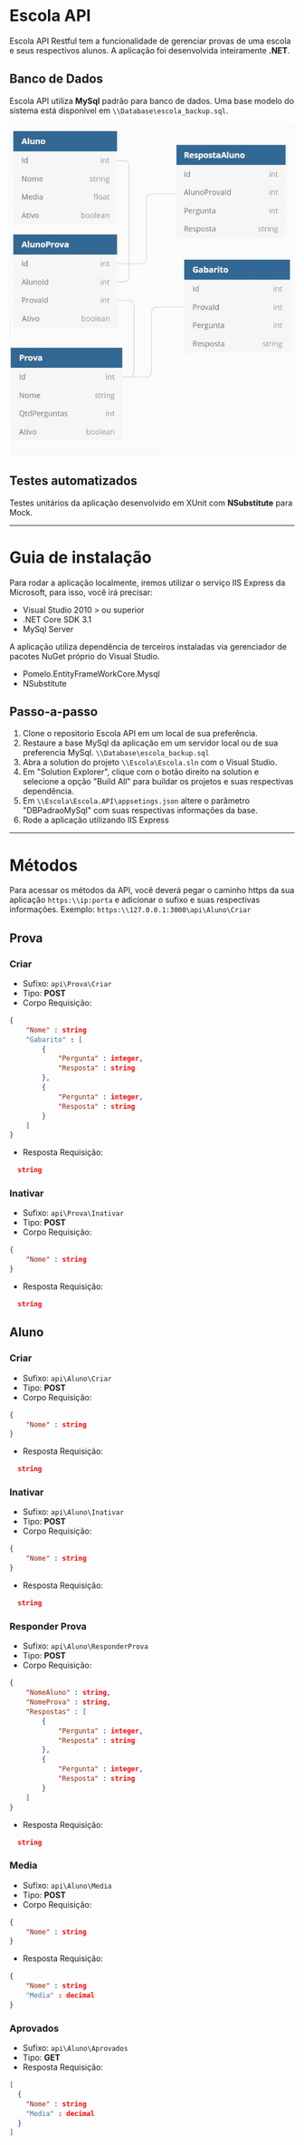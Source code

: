 # Escola API
Escola API Restful tem a funcionalidade de gerenciar provas de uma escola e seus respectivos alunos.
A aplicação foi desenvolvida inteiramente **.NET**.

## Banco de Dados
Escola API utiliza **MySql** padrão para banco de dados.
Uma base modelo do sistema está disponivel em `\\Database\escola_backup.sql`.

![Alt text](/Database/modelo_relacional.jpg?raw=true "Modelo relacional")

## Testes automatizados
Testes unitários da aplicação desenvolvido em XUnit com **NSubstitute** para Mock.

***

# Guia de instalação
Para rodar a aplicação localmente, iremos utilizar o serviço IIS Express da Microsoft, para isso, você irá precisar:

* Visual Studio 2010 > ou superior
* .NET Core SDK 3.1
* MySql Server

A aplicação utiliza dependência de terceiros instaladas via gerenciador de pacotes NuGet próprio do Visual Studio.
* Pomelo.EntityFrameWorkCore.Mysql
* NSubstitute

## Passo-a-passo
1. Clone o repositorio Escola API em um local de sua preferência.
2. Restaure a base MySql da aplicação em um servidor local ou de sua preferencia MySql. `\\Database\escola_backup.sql`
3. Abra a solution do projeto `\\Escola\Escola.sln` com o Visual Studio.
4. Em "Solution Explorer", clique com o botão direito na solution e selecione a opção "Build All" para buildar os projetos e suas respectivas dependência.
5. Em `\\Escola\Escola.API\appsetings.json` altere o parâmetro "DBPadraoMySql" com suas respectivas informações da base.
6. Rode a aplicação utilizando IIS Express

***

# Métodos
Para acessar os métodos da API, você deverá pegar o caminho https da sua aplicação `https:\\ip:porta` e adicionar o sufixo e suas respectivas informações. Exemplo: `https:\\127.0.0.1:3000\api\Aluno\Criar`

## Prova
### Criar
* Sufixo: `api\Prova\Criar`
* Tipo: **POST**
* Corpo Requisição: 
```json
{
    "Nome" : string
    "Gabarito" : [
		{
			"Pergunta" : integer,
			"Resposta" : string
		},
		{
			"Pergunta" : integer,
			"Resposta" : string
		}
	]
}
```
* Resposta Requisição:
```json
  string
```

### Inativar
* Sufixo: `api\Prova\Inativar`
* Tipo: **POST**
* Corpo Requisição: 
```json
{
    "Nome" : string
}
```
* Resposta Requisição:
```json
  string
```

## Aluno
### Criar
* Sufixo: `api\Aluno\Criar`
* Tipo: **POST**
* Corpo Requisição: 
```json
{
    "Nome" : string
}
```
* Resposta Requisição:
```json
  string
```

### Inativar
* Sufixo: `api\Aluno\Inativar`
* Tipo: **POST**
* Corpo Requisição: 
```json
{
    "Nome" : string
}
```
* Resposta Requisição:
```json
  string
```

### Responder Prova
* Sufixo: `api\Aluno\ResponderProva`
* Tipo: **POST**
* Corpo Requisição: 
```json
{
	"NomeAluno" : string,
    "NomeProva" : string,
	"Respostas" : [
		{
			"Pergunta" : integer,
			"Resposta" : string
		},
		{
			"Pergunta" : integer,
			"Resposta" : string
		}
	]
}
```
* Resposta Requisição:
```json
  string
```

### Media
* Sufixo: `api\Aluno\Media`
* Tipo: **POST**
* Corpo Requisição: 
```json
{
    "Nome" : string
}
```
* Resposta Requisição:
```json
{
    "Nome" : string
    "Media" : decimal
}
```

### Aprovados
* Sufixo: `api\Aluno\Aprovados`
* Tipo: **GET**
* Resposta Requisição:
```json
[
  {
    "Nome" : string
    "Media" : decimal
  }
]
```